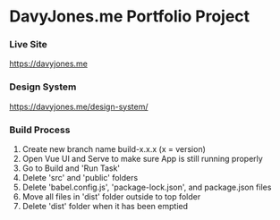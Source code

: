 # DavyJones.me Portfolio Project

### Live Site
https://davyjones.me

### Design System
https://davyjones.me/design-system/

### Build Process
1. Create new branch name build-x.x.x (x = version)
2. Open Vue UI and Serve to make sure App is still running properly
3. Go to Build and 'Run Task'
4. Delete 'src' and 'public' folders
5. Delete 'babel.config.js', 'package-lock.json', and package.json files
6. Move all files in 'dist' folder outside to top folder
7. Delete 'dist' folder when it has been emptied